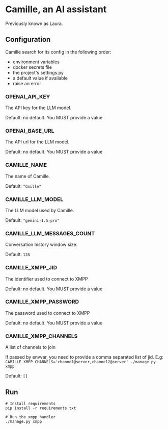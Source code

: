 # Camille, an AI assistant

Previously known as Laura.


## Configuration

Camille search for its config in the following order:
- environment variables
- docker secrets file
- the project's settings.py
- a default value if available
- raise an error

### OPENAI_API_KEY

The API key for the LLM model.

Default: no default. You MUST provide a value

### OPENAI_BASE_URL

The API url for the LLM model.

Default: no default. You MUST provide a value


### CAMILLE_NAME

The name of Camille.

Default: `"Cmille"`

### CAMILLE_LLM_MODEL

The LLM model used by Camille.

Default: `"gemini-1.5-pro"`

### CAMILLE_LLM_MESSAGES_COUNT

Conversation history window size. 

Default: `128`

### CAMILLE_XMPP_JID

The identifier used to connect to XMPP

Default: no default. You MUST provide a value

### CAMILLE_XMPP_PASSWORD

The password used to connect to XMPP

Default: no default. You MUST provide a value

### CAMILLE_XMPP_CHANNELS

A list of channels to join

If passed by envvar, you need to provide a comma separated list of jid. E.g: `CAMILLE_XMPP_CHANNELS='channel@server,channel2@server' ./manage.py xmpp`

Default: `[]`


## Run

```shell
# Install requirements
pip install -r requirements.txt

# Run the xmpp handler
./manage.py xmpp
```